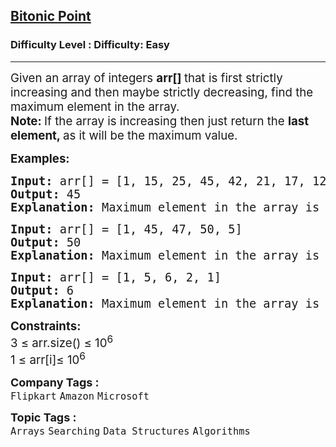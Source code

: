 <h2><a href="https://www.geeksforgeeks.org/problems/maximum-value-in-a-bitonic-array3001/1?page=2&category=Arrays&difficulty=Easy&sortBy=submissions">Bitonic Point</a></h2><h3>Difficulty Level : Difficulty: Easy</h3><hr><div class="problems_problem_content__Xm_eO"><p><span style="font-size: 14pt;">Given an array of integers <strong>arr[] </strong>that&nbsp;is first strictly increasing and then maybe strictly decreasing,&nbsp;find the maximum element in the array.<br><strong>Note: </strong>If the array is increasing then just return the <strong>last element, </strong>as it will be the maximum value.</span></p>
<p><span style="font-size: 14pt;"><strong>Examples:</strong></span></p>
<pre><span style="font-size: 14pt;"><strong>Input: </strong>arr[] = [1, 15, 25, 45, 42, 21, 17, 12, 11]
<strong>Output:</strong> 45
<strong>Explanation:</strong> Maximum element in the array is 45.</span></pre>
<pre><span style="font-size: 14pt;"><strong>Input: </strong>arr[] = [1, 45, 47, 50, 5]
<strong>Output:</strong> 50
<strong>Explanation:</strong> Maximum element in the array is 50.<br></span></pre>
<pre><span style="font-size: 14pt;"><strong>Input: </strong>arr[] = [1, 5, 6, 2, 1]
<strong>Output:</strong> 6
<strong>Explanation:</strong> Maximum element in the array is 6.</span></pre>
<p><span style="font-size: 14pt;"><strong>Constraints:</strong><br>3 ≤ arr.size() ≤ 10<sup>6</sup><br>1 ≤ arr[i]≤ 10<sup>6</sup></span></p></div><p><span style=font-size:18px><strong>Company Tags : </strong><br><code>Flipkart</code>&nbsp;<code>Amazon</code>&nbsp;<code>Microsoft</code>&nbsp;<br><p><span style=font-size:18px><strong>Topic Tags : </strong><br><code>Arrays</code>&nbsp;<code>Searching</code>&nbsp;<code>Data Structures</code>&nbsp;<code>Algorithms</code>&nbsp;